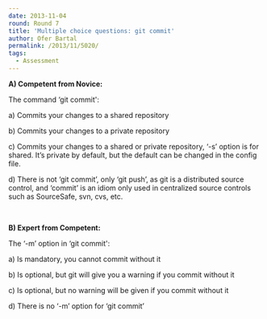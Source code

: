 ```yaml
---
date: 2013-11-04
round: Round 7
title: 'Multiple choice questions: git commit'
author: Ofer Bartal
permalink: /2013/11/5020/
tags:
  - Assessment
---
```

**A) Competent from Novice:**

The command &#8216;git commit':

a) Commits your changes to a shared repository

b) Commits your changes to a private repository

c) Commits your changes to a shared or private repository, &#8216;-s&#8217; option is for shared. It&#8217;s private by default, but the default can be changed in the config file.

d) There is not &#8216;git commit&#8217;, only &#8216;git push&#8217;, as git is a distributed source control, and &#8216;commit&#8217; is an idiom only used in centralized source controls such as SourceSafe, svn, cvs, etc.

&nbsp;

**B) Expert from Competent:**

The &#8216;-m&#8217; option in &#8216;git commit':

a) Is mandatory, you cannot commit without it

b) Is optional, but git will give you a warning if you commit without it

c) Is optional, but no warning will be given if you commit without it

d) There is no &#8216;-m&#8217; option for &#8216;git commit&#8217;
